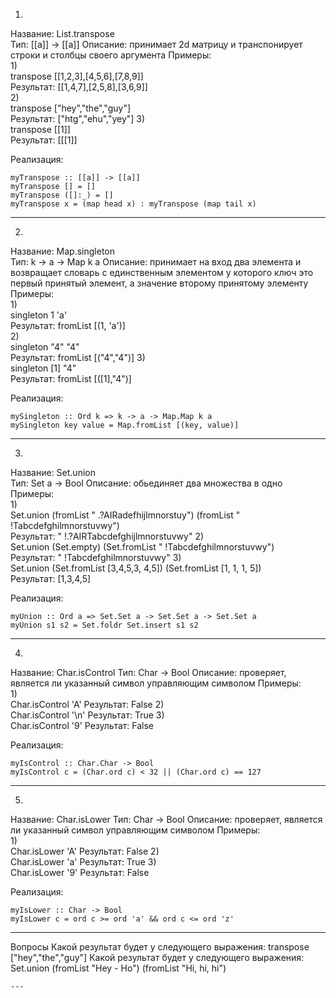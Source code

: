 1)
Название: List.transpose  
Тип: [[a]] -> [[a]] 
Описание: принимает 2d  матрицу и транспонирует строки и столбцы своего аргумента 
Примеры:  
1)   
transpose [[1,2,3],[4,5,6],[7,8,9]]  
Результат: [[1,4,7],[2,5,8],[3,6,9]]  
2)  
transpose ["hey","the","guy"]  
Результат: ["htg","ehu","yey"] 
3)  
transpose [[1]]  
Результат: [[[1]] 

Реализация:   
```
myTranspose :: [[a]] -> [[a]]
myTranspose [] = []
myTranspose ([]:_) = []
myTranspose x = (map head x) : myTranspose (map tail x)

```
---
2)
Название: Map.singleton  
Тип: k -> a -> Map k a 
Описание: принимает на вход два элемента и возвращает словарь с единственным элементом у которого ключ это первый принятый элемент,
а значение второму принятому элементу
Примеры:  
1)   
singleton 1 'a'   
Результат: fromList [(1, 'a')]  
2)  
singleton "4" "4"  
Результат: fromList [("4","4")]
3)  
singleton [1] "4"  
Результат: fromList [([1],"4")] 

Реализация:   
```
mySingleton :: Ord k => k -> a -> Map.Map k a
mySingleton key value = Map.fromList [(key, value)]

```
---

3)
Название: Set.union  
Тип: Set a -> Bool 
Описание: обьединяет два множества в одно
Примеры:  
1)   
Set.union (fromList " .?AIRadefhijlmnorstuy") (fromList " !Tabcdefghilmnorstuvwy")   
Результат: " !.?AIRTabcdefghijlmnorstuvwy"
2)  
Set.union (Set.empty) (Set.fromList " !Tabcdefghilmnorstuvwy")  
Результат: " !Tabcdefghilmnorstuvwy"
3)  
Set.union (Set.fromList [3,4,5,3, 4,5]) (Set.fromList [1, 1, 1, 5])  
Результат: [1,3,4,5] 

Реализация:   
```
myUnion :: Ord a => Set.Set a -> Set.Set a -> Set.Set a
myUnion s1 s2 = Set.foldr Set.insert s1 s2

```
---
4)
Название: Char.isControl 
Тип: Char -> Bool 
Описание:  проверяет, является ли указанный символ управляющим символом
Примеры:  
1)   
Char.isControl 'A'
Результат: False
2)  
Char.isControl '\n'
Результат: True
3)  
Char.isControl '9'
Результат: False

Реализация:   
```
myIsControl :: Char.Char -> Bool
myIsControl c = (Char.ord c) < 32 || (Char.ord c) == 127

```
---

5)
Название: Char.isLower 
Тип: Char -> Bool 
Описание:  проверяет, является ли указанный символ управляющим символом
Примеры:  
1)   
Char.isLower 'A'
Результат: False
2)  
Char.isLower 'a'
Результат: True
3)  
Char.isLower '9'
Результат: False

Реализация:   
```
myIsLower :: Char -> Bool
myIsLower c = ord c >= ord 'a' && ord c <= ord 'z'

```
---

Вопросы
Какой результат будет у следующего выражения:  transpose ["hey","the","guy"] 
Какой результат будет у следующего выражения:  Set.union (fromList "Hey - Ho") (fromList "Hi, hi, hi")   

```
---
